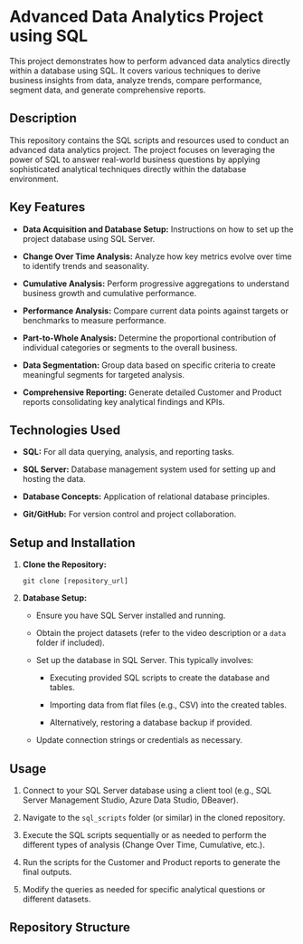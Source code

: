 # Advanced Data Analytics Project using SQL

This project demonstrates how to perform advanced data analytics directly within a database using SQL. It covers various techniques to derive business insights from data, analyze trends, compare performance, segment data, and generate comprehensive reports.

## Description

This repository contains the SQL scripts and resources used to conduct an advanced data analytics project. The project focuses on leveraging the power of SQL to answer real-world business questions by applying sophisticated analytical techniques directly within the database environment.

## Key Features

* **Data Acquisition and Database Setup:** Instructions on how to set up the project database using SQL Server.

* **Change Over Time Analysis:** Analyze how key metrics evolve over time to identify trends and seasonality.

* **Cumulative Analysis:** Perform progressive aggregations to understand business growth and cumulative performance.

* **Performance Analysis:** Compare current data points against targets or benchmarks to measure performance.

* **Part-to-Whole Analysis:** Determine the proportional contribution of individual categories or segments to the overall business.

* **Data Segmentation:** Group data based on specific criteria to create meaningful segments for targeted analysis.

* **Comprehensive Reporting:** Generate detailed Customer and Product reports consolidating key analytical findings and KPIs.

## Technologies Used

* **SQL:** For all data querying, analysis, and reporting tasks.

* **SQL Server:** Database management system used for setting up and hosting the data.

* **Database Concepts:** Application of relational database principles.

* **Git/GitHub:** For version control and project collaboration.

## Setup and Installation

1.  **Clone the Repository:**
    ```
    git clone [repository_url]

    ```

2.  **Database Setup:**

    * Ensure you have SQL Server installed and running.

    * Obtain the project datasets (refer to the video description or a `data` folder if included).

    * Set up the database in SQL Server. This typically involves:

        * Executing provided SQL scripts to create the database and tables.

        * Importing data from flat files (e.g., CSV) into the created tables.

        * Alternatively, restoring a database backup if provided.

    * Update connection strings or credentials as necessary.

## Usage

1.  Connect to your SQL Server database using a client tool (e.g., SQL Server Management Studio, Azure Data Studio, DBeaver).

2.  Navigate to the `sql_scripts` folder (or similar) in the cloned repository.

3.  Execute the SQL scripts sequentially or as needed to perform the different types of analysis (Change Over Time, Cumulative, etc.).

4.  Run the scripts for the Customer and Product reports to generate the final outputs.

5.  Modify the queries as needed for specific analytical questions or different datasets.

## Repository Structure
